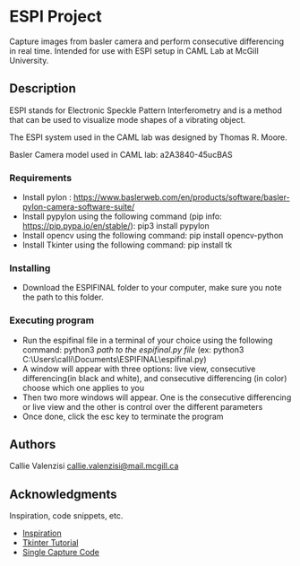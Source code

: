 # ESPI Project

Capture images from basler camera and perform consecutive differencing in real time. Intended for use with ESPI setup in CAML Lab at McGill University.

## Description

ESPI stands for Electronic Speckle Pattern Interferometry and is a method that can be used to visualize mode shapes of a vibrating object.

The ESPI system used in the CAML lab was designed by Thomas R. Moore.

Basler Camera model used in CAML lab: a2A3840-45ucBAS 

### Requirements

* Install pylon : https://www.baslerweb.com/en/products/software/basler-pylon-camera-software-suite/
* Install pypylon using the following command (pip info: https://pip.pypa.io/en/stable/): pip3 install pypylon
* Install opencv using the following command: pip install opencv-python
* Install Tkinter using the following command: pip install tk


### Installing

* Download the ESPIFINAL folder to your computer, make sure you note the path to this folder.

### Executing program

* Run the espifinal file in a terminal of your choice using the following command: python3 *path to the espifinal.py file* (ex: python3 C:\Users\calli\Documents\ESPIFINAL\espifinal.py)
* A window will appear with three options: live view, consecutive differencing(in black and white), and consecutive differencing (in color) choose which one applies to you
* Then two more windows will appear. One is the consecutive differencing or live view and the other is control over the different parameters
* Once done, click the esc key to terminate the program


## Authors

Callie Valenzisi 
callie.valenzisi@mail.mcgill.ca

## Acknowledgments

Inspiration, code snippets, etc.
* [Inspiration](https://github.com/drscotthawley/image-capture-opencv)
* [Tkinter Tutorial](https://www.python-course.eu/python_tkinter.php)
* [Single Capture Code](https://github.com/basler/pypylon/blob/master/samples/opencv.py)
